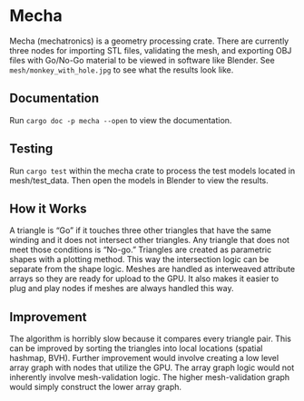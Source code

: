 # Mecha
Mecha (mechatronics) is a geometry processing crate. There are currently three nodes for importing STL files, validating the mesh, and exporting OBJ files with Go/No-Go material to be viewed in software like Blender. See ```mesh/monkey_with_hole.jpg``` to see what the results look like.

## Documentation 
Run ```cargo doc -p mecha --open``` to view the documentation.

## Testing
Run ```cargo test``` within the mecha crate to process the test models located in mesh/test_data. Then open the models in Blender to view the results.

## How it Works
A triangle is “Go” if it touches three other triangles that have the same winding and it does not intersect other triangles. Any triangle that does not meet those conditions is “No-go.”
Triangles are created as parametric shapes with a plotting method. This way the intersection logic can be separate from the shape logic.
Meshes are handled as interweaved attribute arrays so they are ready for upload to the GPU. It also makes it easier to plug and play nodes if meshes are always handled this way.

## Improvement
The algorithm is horribly slow because it compares every triangle pair. This can be improved by sorting the triangles into local locations (spatial hashmap, BVH). Further improvement would involve creating a low level array graph with nodes that utilize the GPU. The array graph logic would not inherently involve mesh-validation logic. The higher mesh-validation graph would simply construct the lower array graph. 

